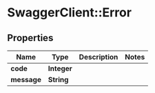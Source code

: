 # SwaggerClient::Error

## Properties
Name | Type | Description | Notes
------------ | ------------- | ------------- | -------------
**code** | **Integer** |  | 
**message** | **String** |  | 


